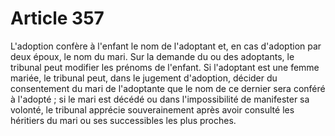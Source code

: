 # Article 357

L'adoption confère à l'enfant le nom de l'adoptant et, en cas d'adoption par deux époux, le nom du mari.   Sur la demande du ou des adoptants, le tribunal peut modifier les prénoms de l'enfant.   Si l'adoptant est une femme mariée, le tribunal peut, dans le jugement d'adoption, décider du consentement du mari de l'adoptante que le nom de ce dernier sera conféré à l'adopté ; si le mari est décédé ou dans l'impossibilité de manifester sa volonté, le tribunal apprécie souverainement après avoir consulté les héritiers du mari ou ses successibles les plus proches.